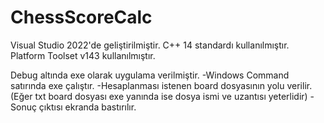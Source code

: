 # ChessScoreCalc

Visual Studio 2022'de geliştirilmiştir.
C++ 14 standardı kullanılmıştır.
Platform Toolset v143 kullanılmıştır.

Debug altında exe olarak uygulama verilmiştir.
-Windows Command satırında exe çalıştır.
-Hesaplanması istenen board  dosyasının yolu verilir.(Eğer txt board dosyası exe yanında ise dosya ismi ve uzantısı yeterlidir)
-Sonuç çıktısı ekranda bastırılır.
